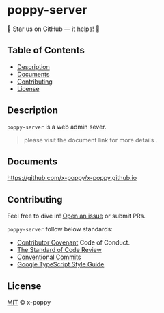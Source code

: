 # poppy-server

:star2: Star us on GitHub — it helps! :clap:

## Table of Contents

- [Description](#description)
- [Documents](#documents)
- [Contributing](#contributing)
- [License](#license)

## Description

`poppy-server` is a web admin sever.

> please visit the document link for more details .

## Documents

https://github.com/x-poppy/x-poppy.github.io

## Contributing

Feel free to dive in! [Open an issue](https://github.com/x-poppy/poppy-server/issues) or submit PRs.

`poppy-server` follow below standards:

+ [Contributor Covenant](http://contributor-covenant.org/version/1/3/0/) Code of Conduct.
+ [The Standard of Code Review](https://google.github.io/eng-practices/review/reviewer/standard.html)
+ [Conventional Commits](https://www.conventionalcommits.org/en/v1.0.0/)
+ [Google TypeScript Style Guide](https://google.github.io/styleguide/tsguide.html)

## License

[MIT](LICENSE) © x-poppy
